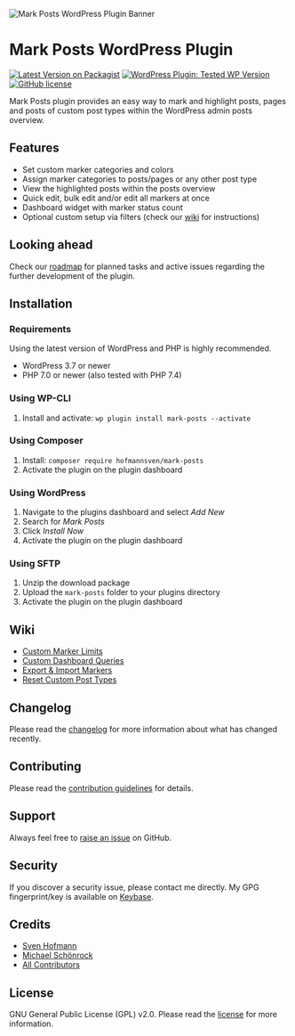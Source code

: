 ![Mark Posts WordPress Plugin Banner](https://raw.githubusercontent.com/hofmannsven/mark-posts/master/.wordpress-org/banner-772x250.png)

# Mark Posts WordPress Plugin

[![Latest Version on Packagist](https://img.shields.io/packagist/v/hofmannsven/mark-posts.svg?labelColor=232e4a&color=55597b&style=for-the-badge)](https://packagist.org/packages/hofmannsven/mark-posts)
[![WordPress Plugin: Tested WP Version](https://img.shields.io/wordpress/plugin/tested/mark-posts?labelColor=232e4a&color=55597b&style=for-the-badge)](https://wordpress.org/plugins/mark-posts/)
[![GitHub license](https://img.shields.io/github/license/hofmannsven/mark-posts.svg?labelColor=232e4a&color=55597b&style=for-the-badge)](https://raw.githubusercontent.com/hofmannsven/mark-posts/master/LICENSE.md)

Mark Posts plugin provides an easy way to mark and highlight posts, pages and posts of custom post types within the WordPress admin posts overview.

## Features

* Set custom marker categories and colors
* Assign marker categories to posts/pages or any other post type
* View the highlighted posts within the posts overview
* Quick edit, bulk edit and/or edit all markers at once
* Dashboard widget with marker status count
* Optional custom setup via filters (check our [wiki](https://github.com/hofmannsven/mark-posts/wiki) for instructions)

## Looking ahead

Check our [roadmap](https://github.com/hofmannsven/mark-posts/projects/1) for planned tasks and active issues regarding the further development of the plugin.

## Installation

### Requirements
Using the latest version of WordPress and PHP is highly recommended.

* WordPress 3.7 or newer
* PHP 7.0 or newer (also tested with PHP 7.4)

### Using WP-CLI
1. Install and activate: `wp plugin install mark-posts --activate`

### Using Composer
1. Install: `composer require hofmannsven/mark-posts`
2. Activate the plugin on the plugin dashboard

### Using WordPress
1. Navigate to the plugins dashboard and select _Add New_
2. Search for _Mark Posts_
3. Click _Install Now_
4. Activate the plugin on the plugin dashboard

### Using SFTP
1. Unzip the download package
2. Upload the `mark-posts` folder to your plugins directory
3. Activate the plugin on the plugin dashboard

## Wiki

* [Custom Marker Limits](https://github.com/hofmannsven/mark-posts/wiki/Custom-Marker-Limits)
* [Custom Dashboard Queries](https://github.com/hofmannsven/mark-posts/wiki/Custom-Dashboard-Queries)
* [Export & Import Markers](https://github.com/hofmannsven/mark-posts/wiki/Export-&-Import)
* [Reset Custom Post Types](https://github.com/hofmannsven/mark-posts/wiki/Reset-Custom-Post-Types)

## Changelog

Please read the [changelog](CHANGELOG.md) for more information about what has changed recently.

## Contributing

Please read the [contribution guidelines](CONTRIBUTING.md) for details.

## Support

Always feel free to [raise an issue](https://github.com/hofmannsven/mark-posts/issues) on GitHub.

## Security

If you discover a security issue, please contact me directly.
My GPG fingerprint/key is available on [Keybase](https://keybase.io/hofmannsven).

## Credits

- [Sven Hofmann](https://github.com/hofmannsven)
- [Michael Schönrock](https://github.com/flymke)
- [All Contributors](https://github.com/hofmannsven/mark-posts/graphs/contributors)

## License

GNU General Public License (GPL) v2.0. Please read the [license](LICENSE.md) for more information.
